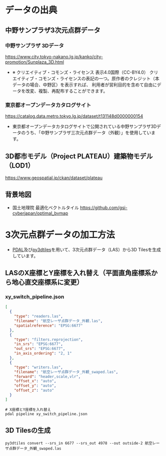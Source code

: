 # データの出典
## 中野サンプラザ3次元点群データ
### 中野サンプラザ 3Dデータ
https://www.city.tokyo-nakano.lg.jp/kanko/city-promotion/Sunplaza_3D.html
- ※ クリエイティブ・コモンズ・ライセンス 表示4.0国際（CC-BY4.0）
クリエイティブ・コモンズ・ライセンスの表記の一つ。原作者のクレジット（本データの場合、中野区）を表示すれば、
利用者が営利目的を含めて自由にデータを改変、複製、再配布することができます。  

### 東京都オープンデータカタログサイト
https://catalog.data.metro.tokyo.lg.jp/dataset/t131148d0000000154
- 東京都オープンデータカタログサイトで公開されている中野サンプラザ3Dデータのうち、「中野サンプラザ三次元点群データ（外観）」を使用しています。  

## 3D都市モデル（Project PLATEAU）建築物モデル（LOD1）
https://www.geospatial.jp/ckan/dataset/plateau

## 背景地図
- 国土地理院 最適化ベクトルタイル
https://github.com/gsi-cyberjapan/optimal_bvmap

# 3次元点群データの加工方法
- [PDAL](https://pdal.io/en/2.7.2/)及び[py3dtiles](https://pypi.org/project/py3dtiles/)を用いて、3次元点群データ（LAS）から3D Tilesを生成しています。

## LASのX座標とY座標を入れ替え（平面直角座標系から地心直交座標系に変更）
### xy_switch_pipeline.json
```json
[
  {
    "type": "readers.las",
    "filename": "航空レーザ点群データ_外観.las",
    "spatialreference": "EPSG:6677"
  },
  {
    "type": "filters.reprojection",
    "in_srs": "EPSG:6677",
    "out_srs": "EPSG:6677",
    "in_axis_ordering": "2, 1"
  },
  {
    "type": "writers.las",
    "filename": "航空レーザ点群データ_外観_swaped.las",
    "forward": "header,scale,vlr",
    "offset_x": "auto",
    "offset_y": "auto",
    "offset_z": "auto"
  }
]
```
```
# X座標とY座標を入れ替え
pdal pipeline xy_switch_pipeline.json
```
## 3D Tilesの生成
```
py3dtiles convert --srs_in 6677 --srs_out 4978 --out outside-2 航空レーザ点群データ_外観_swaped.las
```
